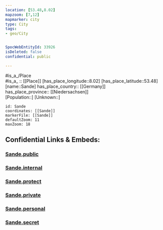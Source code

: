 ```yaml
---
location: [53.48,8.02] 
mapzoom: [7,12] 
mapmarker: city 
type: City
tags:
- geo/City


SpocWebEntityId: 33926
isDeleted: false
confidential: public

---
```

#is_a_/Place  
#is_a_ :: [[Place]] 
[has_place_longitude::8.02] 
[has_place_latitude::53.48] 
[name::Sande] 
has_place_country:: [[Germany]]  
has_place_province:: [[Niedersachsen]]  
[Population::] 
[Unknown::] 


```leaflet
id: Sande
coordinates: [[Sande]] 
markerFile: [[Sande]] 
defaultZoom: 11 
maxZoom: 18
```


## Confidential Links & Embeds: 

### [Sande.public](/_public/\Earth\Continent\Europe\Europe~Central\Germany\Germany~West\Niedersachsen\counties~Niedersachsen\Friesland\cities~FrieslandSande.public.md) 

### [Sande.internal](/_internal/\Earth\Continent\Europe\Europe~Central\Germany\Germany~West\Niedersachsen\counties~Niedersachsen\Friesland\cities~FrieslandSande.internal.md) 

### [Sande.protect](/_protect/\Earth\Continent\Europe\Europe~Central\Germany\Germany~West\Niedersachsen\counties~Niedersachsen\Friesland\cities~FrieslandSande.protect.md) 

### [Sande.private](/_private/\Earth\Continent\Europe\Europe~Central\Germany\Germany~West\Niedersachsen\counties~Niedersachsen\Friesland\cities~FrieslandSande.private.md) 

### [Sande.personal](/_personal/\Earth\Continent\Europe\Europe~Central\Germany\Germany~West\Niedersachsen\counties~Niedersachsen\Friesland\cities~FrieslandSande.personal.md) 

### [Sande.secret](/_secret/\Earth\Continent\Europe\Europe~Central\Germany\Germany~West\Niedersachsen\counties~Niedersachsen\Friesland\cities~FrieslandSande.secret.md)

